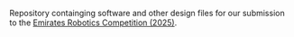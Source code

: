 Repository containging software and other design files for our submission to the [Emirates Robotics Competition (2025)](https://info.aus.edu/erc-2024).